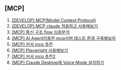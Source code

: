 ## [MCP]

1. [[DEVELOP] MCP(Model Context Protocol)](/develop/2025/04/09/mcp/)
1. [[DEVELOP] MCP claude 적용하고 사용해보기](/develop/2025/04/14/mcp_claude/)
1. [[MCP] 통신 구조 flow 심층분석](/mcp/2025/04/17/sse_stdio)
1. [[MCP] AI Agent이용한 mcp서버 테스트 환경 구축해보자](/mcp/2025/04/22/test_environment)
1. [[MCP] 커서 mcp 추천](/mcp/2025/05/14/mcp_recommend)
1. [[MCP] Playwright 사용해보기](/mcp/2025/06/25/mcp_playwright)
1. [[MCP] 커서 mcp 추천2](/mcp/2025/08/06/mcp_recommend2)
1. [[MCP] Claude Desktop에 Voice Mode 설치하기](/mcp/2025/08/08/voice_mode_guide)
